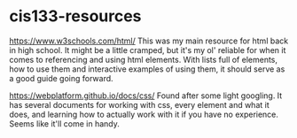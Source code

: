 # cis133-resources

https://www.w3schools.com/html/
This was my main resource for html back in high school. 
It might be a little cramped, but it's my ol' reliable for when it comes to referencing and using html elements.
With lists full of elements, how to use them and interactive examples of using them, it should serve as a good guide going forward.

https://webplatform.github.io/docs/css/
Found after some light googling. 
It has several documents for working with css, every element and what it does, and learning how to actually work with it if you have no experience.
Seems like it'll come in handy.
